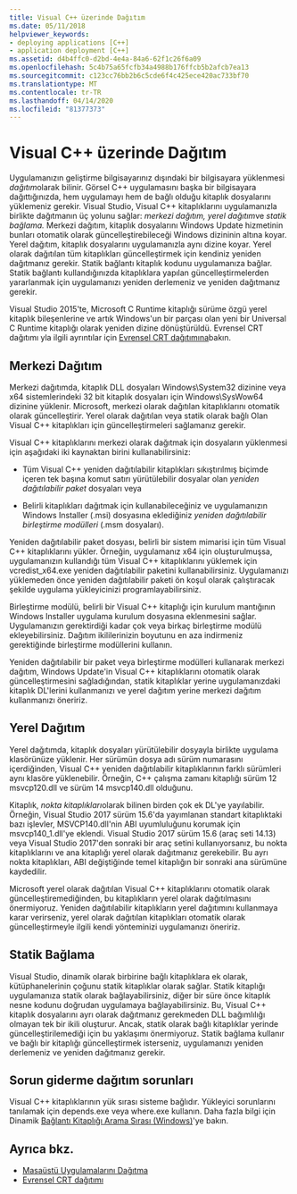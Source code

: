```yaml
---
title: Visual C++ üzerinde Dağıtım
ms.date: 05/11/2018
helpviewer_keywords:
- deploying applications [C++]
- application deployment [C++]
ms.assetid: d4b4ffc0-d2bd-4e4a-84a6-62f1c26f6a09
ms.openlocfilehash: 5c4b75a65fcfb34a4988b176ffcb5b2afcb7ea13
ms.sourcegitcommit: c123cc76bb2b6c5cde6f4c425ece420ac733bf70
ms.translationtype: MT
ms.contentlocale: tr-TR
ms.lasthandoff: 04/14/2020
ms.locfileid: "81377373"
---
```

# <a name="deployment-in-visual-c"></a>Visual C++ üzerinde Dağıtım

Uygulamanızın geliştirme bilgisayarınız dışındaki bir bilgisayara yüklenmesi *dağıtım*olarak bilinir. Görsel C++ uygulamasını başka bir bilgisayara dağıttığınızda, hem uygulamayı hem de bağlı olduğu kitaplık dosyalarını yüklemeniz gerekir. Visual Studio, Visual C++ kitaplıklarını uygulamanızla birlikte dağıtmanın üç yolunu sağlar: *merkezi dağıtım,* *yerel dağıtım*ve *statik bağlama.* Merkezi dağıtım, kitaplık dosyalarını Windows Update hizmetinin bunları otomatik olarak güncelleştirebileceği Windows dizininin altına koyar. Yerel dağıtım, kitaplık dosyalarını uygulamanızla aynı dizine koyar. Yerel olarak dağıtılan tüm kitaplıkları güncelleştirmek için kendiniz yeniden dağıtmanız gerekir. Statik bağlantı kitaplık kodunu uygulamanıza bağlar. Statik bağlantı kullandığınızda kitaplıklara yapılan güncelleştirmelerden yararlanmak için uygulamanızı yeniden derlemeniz ve yeniden dağıtmanız gerekir.

Visual Studio 2015'te, Microsoft C Runtime kitaplığı sürüme özgü yerel kitaplık bileşenlerine ve artık Windows'un bir parçası olan yeni bir Universal C Runtime kitaplığı olarak yeniden dizine dönüştürüldü. Evrensel CRT dağıtımı yla ilgili ayrıntılar için [Evrensel CRT dağıtımına](universal-crt-deployment.md)bakın.

## <a name="central-deployment"></a>Merkezi Dağıtım

Merkezi dağıtımda, kitaplık DLL dosyaları Windows\System32 dizinine veya x64 sistemlerindeki 32 bit kitaplık dosyaları için Windows\SysWow64 dizinine yüklenir. Microsoft, merkezi olarak dağıtılan kitaplıklarını otomatik olarak güncelleştirir. Yerel olarak dağıtılan veya statik olarak bağlı Olan Visual C++ kitaplıkları için güncelleştirmeleri sağlamanız gerekir.

Visual C++ kitaplıklarını merkezi olarak dağıtmak için dosyaların yüklenmesi için aşağıdaki iki kaynaktan birini kullanabilirsiniz:

- Tüm Visual C++ yeniden dağıtılabilir kitaplıkları sıkıştırılmış biçimde içeren tek başına komut satırı yürütülebilir dosyalar olan *yeniden dağıtılabilir paket* dosyaları veya

- Belirli kitaplıkları dağıtmak için kullanabileceğiniz ve uygulamanızın Windows Installer (.msi) dosyasına eklediğiniz *yeniden dağıtılabilir birleştirme modülleri* (.msm dosyaları).

Yeniden dağıtılabilir paket dosyası, belirli bir sistem mimarisi için tüm Visual C++ kitaplıklarını yükler. Örneğin, uygulamanız x64 için oluşturulmuşsa, uygulamanızın kullandığı tüm Visual C++ kitaplıklarını yüklemek için vcredist_x64.exe yeniden dağıtılabilir paketini kullanabilirsiniz. Uygulamanızı yüklemeden önce yeniden dağıtılabilir paketi ön koşul olarak çalıştıracak şekilde uygulama yükleyicinizi programlayabilirsiniz.

Birleştirme modülü, belirli bir Visual C++ kitaplığı için kurulum mantığının Windows Installer uygulama kurulum dosyasına eklenmesini sağlar. Uygulamanızın gerektirdiği kadar çok veya birkaç birleştirme modülü ekleyebilirsiniz. Dağıtım ikililerinizin boyutunu en aza indirmeniz gerektiğinde birleştirme modüllerini kullanın.

Yeniden dağıtılabilir bir paket veya birleştirme modülleri kullanarak merkezi dağıtım, Windows Update'in Visual C++ kitaplıklarını otomatik olarak güncelleştirmesini sağladığından, statik kitaplıklar yerine uygulamanızdaki kitaplık DL'lerini kullanmanızı ve yerel dağıtım yerine merkezi dağıtım kullanmanızı öneririz.

## <a name="local-deployment"></a>Yerel Dağıtım

Yerel dağıtımda, kitaplık dosyaları yürütülebilir dosyayla birlikte uygulama klasörünüze yüklenir. Her sürümün dosya adı sürüm numarasını içerdiğinden, Visual C++ yeniden dağıtılabilir kitaplıklarının farklı sürümleri aynı klasöre yüklenebilir. Örneğin, C++ çalışma zamanı kitaplığı sürüm 12 msvcp120.dll ve sürüm 14 msvcp140.dll olduğunu.

Kitaplık, *nokta kitaplıkları*olarak bilinen birden çok ek DL'ye yayılabilir. Örneğin, Visual Studio 2017 sürüm 15.6'da yayımlanan standart kitaplıktaki bazı işlevler, MSVCP140.dll'nin ABI uyumluluğunu korumak için msvcp140_1.dll'ye eklendi. Visual Studio 2017 sürüm 15.6 (araç seti 14.13) veya Visual Studio 2017'den sonraki bir araç setini kullanıyorsanız, bu nokta kitaplıklarını ve ana kitaplığı yerel olarak dağıtmanız gerekebilir. Bu ayrı nokta kitaplıkları, ABI değiştiğinde temel kitaplığın bir sonraki ana sürümüne kaydedilir.

Microsoft yerel olarak dağıtılan Visual C++ kitaplıklarını otomatik olarak güncelleştiremediğinden, bu kitaplıkların yerel olarak dağıtılmasını önermiyoruz. Yeniden dağıtılabilir kitaplıkların yerel dağıtımını kullanmaya karar verirseniz, yerel olarak dağıtılan kitaplıkları otomatik olarak güncelleştirmeyle ilgili kendi yönteminizi uygulamanızı öneririz.

## <a name="static-linking"></a>Statik Bağlama

Visual Studio, dinamik olarak birbirine bağlı kitaplıklara ek olarak, kütüphanelerinin çoğunu statik kitaplıklar olarak sağlar. Statik kitaplığı uygulamanıza statik olarak bağlayabilirsiniz, diğer bir süre önce kitaplık nesne kodunu doğrudan uygulamaya bağlayabilirsiniz. Bu, Visual C++ kitaplık dosyalarını ayrı olarak dağıtmanız gerekmeden DLL bağımlılığı olmayan tek bir ikili oluşturur. Ancak, statik olarak bağlı kitaplıklar yerinde güncelleştirilemediği için bu yaklaşımı önermiyoruz. Statik bağlama kullanır ve bağlı bir kitaplığı güncelleştirmek isterseniz, uygulamanızı yeniden derlemeniz ve yeniden dağıtmanız gerekir.

## <a name="troubleshooting-deployment-issues"></a>Sorun giderme dağıtım sorunları

Visual C++ kitaplıklarının yük sırası sisteme bağlıdır. Yükleyici sorunlarını tanılamak için depends.exe veya where.exe kullanın. Daha fazla bilgi için Dinamik [Bağlantı Kitaplığı Arama Sırası (Windows)](/windows/win32/Dlls/dynamic-link-library-search-order)'ye bakın.

## <a name="see-also"></a>Ayrıca bkz.

- [Masaüstü Uygulamalarını Dağıtma](deploying-native-desktop-applications-visual-cpp.md)
- [Evrensel CRT dağıtımı](universal-crt-deployment.md)
